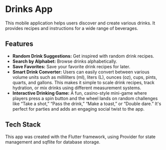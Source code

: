 # Drinks App

This mobile application helps users discover and create various drinks. It provides recipes and instructions for a wide range of beverages.

## Features

*   **Random Drink Suggestions:** Get inspired with random drink recipes.
*   **Search by Alphabet:** Browse drinks alphabetically.
*   **Save Favorites:** Save your favorite drink recipes for later.
*   **Smart Drink Converter:** Users can easily convert between various volume units such as milliliters (ml), liters (L), ounces (oz), cups, pints, quarts, and gallons. This makes it simple to scale drink recipes, track hydration, or mix drinks using different measurement systems.
*   **Interactive Drinking Game:** A fun, casino-style mini-game where players press a spin button and the wheel lands on random challenges like “Take a shot,” “Pass the drink,” “Make a toast,” or “Double dare.” It's perfect for parties and adds an engaging social twist to the app.

## Tech Stack

This app was created with the Flutter framework, using Provider for state management and sqflite for database storage.